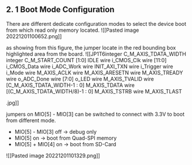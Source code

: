 ## 2. 1 Boot Mode Configuration
There are different dedicate configuration modes to select the device boot from which read only memory located.
![[Pasted image 20221201100652.png]]

as showing from this figure, the jumper locate in the red bounding box highlighted area from the board.
![[JP1T6integer
C_M_AXIS_TDATA_WIDTH
integer
C_M_START_COUNT
[1:0]
IDLE
wire
i_CMOS_Clk
wire [11:0]
i_CMOS_Data
wire
i_ADC_Work
wire
INIT_AXI_TXN
wire
i_Trigger
wire
i_Mode
wire
M_AXIS_ACLK
wire
M_AXIS_ARESETN
wire
M_AXIS_TREADY
wire
o_ADC_Done
wire [7:0]
o_LED
wire
M_AXIS_TVALID
wire [C_M_AXIS_TDATA_WIDTH-1 : 0]
M_AXIS_TDATA
wire [(C_M_AXIS_TDATA_WIDTH/8)-1 : 0]
M_AXIS_TSTRB
wire
M_AXIS_TLAST

.jpg]]

jumpers on MIO\[5\] - MIO\[3\] can be switched to connect with 3.3V to boot from different mode.
- MIO\[5\] - MIO\[3\] off -> debug only
- MIO\[5\] on -> boot from Quad-SPI memory
- MIO\[5\] + MIO\[4\] on -> boot from SD-Card

![[Pasted image 20221201101329.png]]

